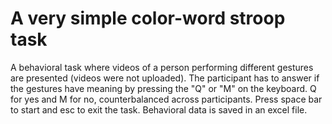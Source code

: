 # A very simple color-word stroop task


A behavioral task where videos of a person performing different gestures are presented (videos were not uploaded).
The participant has to answer if the gestures have meaning by pressing the "Q" or "M" on the keyboard. Q for yes and M for no, counterbalanced across participants.
Press space bar to start and esc to exit the task.
Behavioral data is saved in an excel file.
